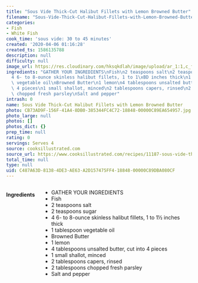 ```yaml
---
title: "Sous Vide Thick-Cut Halibut Fillets with Lemon Browned Butter"
filename: "Sous-Vide-Thick-Cut-Halibut-Fillets-with-Lemon-Browned-Butter"
categories:
- Fish
- White Fish
cook_time: 'sous vide: 30 to 45 minutes'
created: '2020-04-06 01:16:28'
created_ts: 1586135788
description: null
difficulty: null
image_url: https://res.cloudinary.com/hksqkdlah/image/upload/ar_1:1,c_fill,dpr_2.0,f_auto,fl_lossy.progressive.strip_profile,g_faces:auto,q_auto:low,w_344/41833-sfs-thick-cut-halibut-fillets-lemon-brown-butter-22
ingredients: "GATHER YOUR INGREDIENTS\nFish\n2 teaspoons salt\n2 teaspoons sugar\n\
  4 6- to 8-ounce skinless halibut fillets, 1 to 1\xBD inches thick\n1 tablespoon\
  \ vegetable oil\nBrowned Butter\n1 lemon\n4 tablespoons unsalted butter, cut into\
  \ 4 pieces\n1 small shallot, minced\n2 tablespoons capers, rinsed\n2 tablespoons\
  \ chopped fresh parsley\nSalt and pepper"
intrash: 0
name: Sous Vide Thick-Cut Halibut Fillets with Lemon Browned Butter
photo: CB73AD9F-156F-41A4-8DB0-385344FC4C72-18848-00000C89EA654957.jpg
photo_large: null
photos: []
photos_dict: {}
prep_time: null
rating: 0
servings: Serves 4
source: cooksillustrated.com
source_url: https://www.cooksillustrated.com/recipes/11187-sous-vide-thick-cut-halibut-fillets-with-lemon-browned-butter?incode=MCSCM00L0&ref=new_search_experience_3
total_time: null
type: null
uid: C487A63D-8138-4DE3-AE63-A2D157475FF4-18848-00000C89DBA080CF
---
```

<div class="large-8 medium-7 columns" id="writeup">	</div><!-- #writeup -->
</div><!-- #row-one -->
<div class="row" id="row-two">	<div class="medium-4 small-5 columns"><h4 id="ingredients">Ingredients</h4><div class="box box-ingredients content"><ul>
<li>GATHER YOUR INGREDIENTS</li>
<li>Fish</li>
<li>2 teaspoons salt</li>
<li>2 teaspoons sugar</li>
<li>4 6- to 8-ounce skinless halibut fillets, 1 to 1½ inches thick</li>
<li>1 tablespoon vegetable oil</li>
<li>Browned Butter</li>
<li>1 lemon</li>
<li>4 tablespoons unsalted butter, cut into 4 pieces</li>
<li>1 small shallot, minced</li>
<li>2 tablespoons capers, rinsed</li>
<li>2 tablespoons chopped fresh parsley</li>
<li>Salt and pepper</li>
</ul>
</div>	</div>	<div class="medium-6 small-7 columns">	</div>